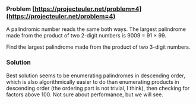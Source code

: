 ### Problem [https://projecteuler.net/problem=4](https://projecteuler.net/problem=4)

A palindromic number reads the same both ways. The largest palindrome made from the product of two 2-digit numbers is 9009 = 91 × 99.

Find the largest palindrome made from the product of two 3-digit numbers.

### Solution

Best solution seems to be enumerating palindromes in descending order, which is also algorithmically easier to do than enumerating products in descending order (the ordering part is not trivial, I think), then checking for factors above 100. 
Not sure about performance, but we will see.
